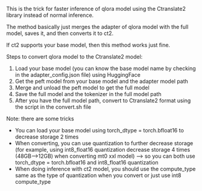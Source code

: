 This is the trick for faster inference of qlora model using the Ctranslate2 library instead of normal inference.

The method basically just merges the adapter of qlora model with the full model, saves it, and then converts it to ct2.

If ct2 supports your base model, then this method works just fine.

Steps to convert qlora model to the Ctranslate2 model:
1. Load your base model (you can know the base model name by checking in the adapter_config.json file) using HuggingFace
2. Get the peft model from your base model and the adapter model path
3. Merge and unload the peft model to get the full model
4. Save the full model and the tokenizer in the full model path
5. After you have the full model path, convert to Ctranslate2 format using the script in the convert.sh file

Note: there are some tricks
- You can load your base model using torch_dtype = torch.bfloat16 to decrease storage 2 times
- When converting, you can use quantization to further decrease storage (for example, using int8_float16 quantization decrease storage 4 times (48GB-->12GB) when converting mt0 xxl model) --> so you can both use torch_dtype = torch.bfloat16 and int8_float16 quantization
- When doing inference with ct2 model, you should use the compute_type same as the type of quantization when you convert or just use int8 compute_type
